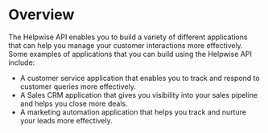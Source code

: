 # Overview

The Helpwise API enables you to build a variety of different applications that
can help you manage your customer interactions more effectively. Some examples
of applications that you can build using the Helpwise API include:

- A customer service application that enables you to track and respond to
  customer queries more effectively.
- A Sales CRM application that gives you visibility into your sales pipeline
  and helps you close more deals.
- A marketing automation application that helps you track and nurture your
  leads more effectively.
